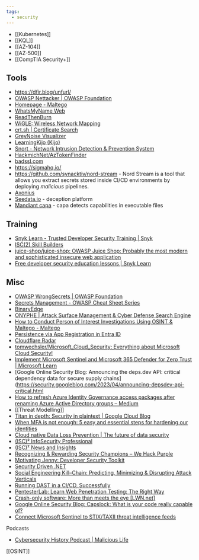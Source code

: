 ```yaml
---
tags:
  - security
---
```

- [[Kubernetes]]
- [[KQL]]
- [[AZ-104]]
- [[AZ-500]]
- [[CompTIA Security+]]

## Tools

- https://dfir.blog/unfurl/
- [OWASP Nettacker | OWASP Foundation](https://owasp.org/www-project-nettacker/)
- [Homepage - Maltego](https://www.maltego.com/)
- [WhatsMyName Web](https://whatsmyname.app/)
- [ReadThenBurn](https://readthenburn.fnkr.net/)
- [WiGLE: Wireless Network Mapping](https://wigle.net/)
- [crt.sh | Certificate Search](https://crt.sh/)
- [GreyNoise Visualizer](https://viz.greynoise.io/)
- [LearningKijo (Kijo)](https://github.com/LearningKijo)
- [Snort - Network Intrusion Detection & Prevention System](https://www.snort.org/)
- [HackmichNet/AzTokenFinder](https://github.com/HackmichNet/AzTokenFinder)
- [badssl.com](https://badssl.com/)
- https://sigmahq.io/
- https://github.com/synacktiv/nord-stream - Nord Stream is a tool that allows you extract secrets stored inside CI/CD environments by deploying _malicious_ pipelines.
- [Axonius](https://www.axonius.com/)
- [Seedata.io](https://www.seedata.io/) - deception platform
- [Mandiant capa](https://github.com/mandiant/capa) - capa detects capabilities in executable files

## Training
- [Snyk Learn - Trusted Developer Security Training | Snyk](https://snyk.io/platform/learn/?utm_medium=events-email&utm_source=mkto-drip-1&utm_campaign=clm-platform-learn&mkt_tok=Njc3LVRIUC00MTUAAAGMXsK6FYK_9j-87bm4Nj96zXfGGZEJDam6Czi4XzoBfUhc4wSCngnLEaY5Q3TBC5qDoQYTfOjJGjrrHL2IgdPFeTm_5jkN9M63LgilrUIagHZiyw)
- [ISC(2) Skill Builders](https://learn.isc2.org/d2l/le/discovery/view/)
- [juice-shop/juice-shop: OWASP Juice Shop: Probably the most modern and sophisticated insecure web application](https://github.com/juice-shop/juice-shop)
- [Free developer security education lessons | Snyk Learn](https://learn.snyk.io/lessons/)

## Misc
- [OWASP WrongSecrets | OWASP Foundation](https://owasp.org/www-project-wrongsecrets/)
- [Secrets Management - OWASP Cheat Sheet Series](https://cheatsheetseries.owasp.org/cheatsheets/Secrets_Management_Cheat_Sheet.html)
- [BinaryEdge](https://www.binaryedge.io/)
- [ONYPHE | Attack Surface Management & Cyber Defense Search Engine](https://www.onyphe.io/about)
- [How to Conduct Person of Interest Investigations Using OSINT & Maltego - Maltego](https://www.maltego.com/blog/how-to-conduct-person-of-interest-investigations-using-osint-and-maltego/)
- [Persistence via App Registration in Entra ID](https://cyberdom.blog/2023/07/29/persistence-via-app-registration-in-entra-id/)
- [Cloudflare Radar](https://radar.cloudflare.com/)
- [tomwechsler/Microsoft_Cloud_Security: Everything about Microsoft Cloud Security!](https://github.com/tomwechsler/Microsoft_Cloud_Security/tree/main)
- [Implement Microsoft Sentinel and Microsoft 365 Defender for Zero Trust | Microsoft Learn](https://learn.microsoft.com/en-us/security/operations/siem-xdr-overview)
- [Google Online Security Blog: Announcing the deps.dev API: critical dependency data for secure supply chains](https://security.googleblog.com/2023/04/announcing-depsdev-api-critical.html
- [How to refresh Azure Identity Governance access packages after renaming Azure Active Directory groups – Medium](https://medium.com/p/36878623f6ea/edit)
- [[Threat Modelling]]
- [Titan in depth: Security in plaintext | Google Cloud Blog](https://cloud.google.com/blog/products/identity-security/titan-in-depth-security-in-plaintext)
- [When MFA is not enough: 5 easy and essential steps for hardening our identities](https://secure.microsoft.com/en-US/sessions/b3492f82-523b-4b18-9a8c-cf6ac66bc776?source=sessions)
- [Cloud native Data Loss Prevention | The future of data security](https://techcommunity.microsoft.com/t5/security-compliance-and-identity/cloud-native-data-loss-prevention-the-future-of-data-security/ba-p/3771548)
- [(ISC)² InfoSecurity Professional](https://www.isc2.org/InfoSecurity-Professional#magazine)
- [(ISC)² News and Insights](https://www.isc2.org/news)
- [Recognizing & Rewarding Security Champions – We Hack Purple](https://wehackpurple.com/recognizing-rewarding-security-champions/)
- [Motivating Jenny: Developer Security Toolkit](https://motivatingjenny.org/)
- [Security Driven .NET](https://securitydriven.net/)
- [Social Engineering Kill–Chain: Predicting, Minimizing & Disrupting Attack Verticals](https://ahead.feedly.com/posts/social-engineering-kill-chain-predicting-minimizing-and-disrupting-attack-verticals)
- [Running DAST in a CI/CD, Successfully](https://academy.wehackpurple.com/courses/running-dast-in-a-ci-cd-successfully)
- [PentesterLab: Learn Web Penetration Testing: The Right Way](https://www.pentesterlab.com/)
- [Crash-only software: More than meets the eye [LWN.net]](https://lwn.net/Articles/191059/)
- [Google Online Security Blog: Capslock: What is your code really capable of?](https://security.googleblog.com/2023/09/capslock-what-is-your-code-really.html)
- [Connect Microsoft Sentinel to STIX/TAXII threat intelligence feeds](https://learn.microsoft.com/en-us/azure/sentinel/connect-threat-intelligence-taxii)

Podcasts
- [Cybersecurity History Podcast | Malicious Life](https://malicious.life/)


 [[OSINT]]